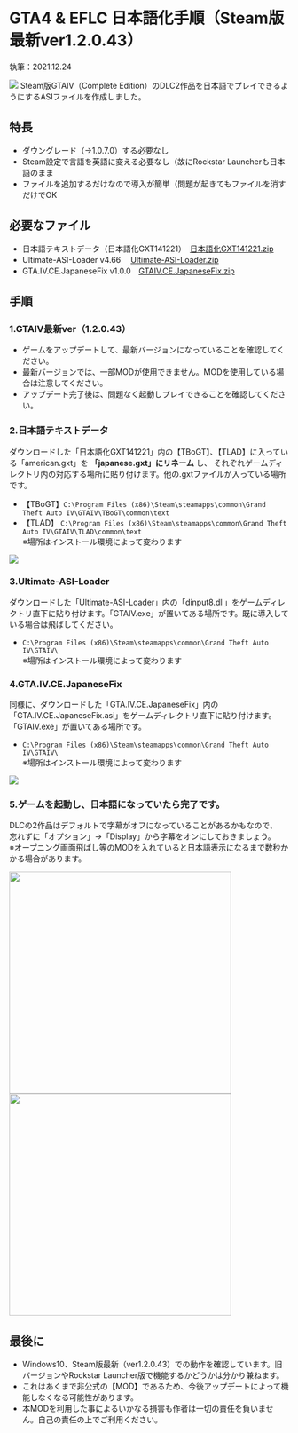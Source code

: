 # GTA4 & EFLC 日本語化手順（Steam版 最新ver1.2.0.43）
執筆：2021.12.24

![](https://github.com/prjct-samwest/GTA.IV.CE.JapaneseFix/blob/images/sc1.jpg)
Steam版GTAIV（Complete Edition）のDLC2作品を日本語でプレイできるようにするASIファイルを作成しました。  

## 特長
- ダウングレード（→1.0.7.0）する必要なし
- Steam設定で言語を英語に変える必要なし（故にRockstar Launcherも日本語のまま
- ファイルを追加するだけなので導入が簡単（問題が起きてもファイルを消すだけでOK

## 必要なファイル
- 日本語テキストデータ（日本語化GXT141221）　[日本語化GXT141221.zip](https://ux.getuploader.com/GTA4J/download/169)
- Ultimate-ASI-Loader  v4.66 　[Ultimate-ASI-Loader.zip](https://github.com/ThirteenAG/Ultimate-ASI-Loader/releases)
- GTA.IV.CE.JapaneseFix v1.0.0　[GTAIV.CE.JapaneseFix.zip](https://github.com/prjct-samwest/GTA.IV.CE.JapaneseFix/releases)

## 手順
### 1.GTAIV最新ver（1.2.0.43）
- ゲームをアップデートして、最新バージョンになっていることを確認してください。
- 最新バージョンでは、一部MODが使用できません。MODを使用している場合は注意してください。
- アップデート完了後は、問題なく起動しプレイできることを確認してください。

### 2.日本語テキストデータ
ダウンロードした「日本語化GXT141221」内の【TBoGT】、【TLAD】に入っている「american.gxt」を **「japanese.gxt」にリネーム** し、
それぞれゲームディレクトリ内の対応する場所に貼り付けます。他の.gxtファイルが入っている場所です。
 
- 【TBoGT】```C:\Program Files (x86)\Steam\steamapps\common\Grand Theft Auto IV\GTAIV\TBoGT\common\text```
- 【TLAD】 ```C:\Program Files (x86)\Steam\steamapps\common\Grand Theft Auto IV\GTAIV\TLAD\common\text```   
  ※場所はインストール環境によって変わります

![](https://github.com/prjct-samwest/GTA.IV.CE.JapaneseFix/blob/images/sc3.png)
  
### 3.Ultimate-ASI-Loader
ダウンロードした「Ultimate-ASI-Loader」内の「dinput8.dll」をゲームディレクトリ直下に貼り付けます。「GTAIV.exe」が置いてある場所です。既に導入している場合は飛ばしてください。
- ```C:\Program Files (x86)\Steam\steamapps\common\Grand Theft Auto IV\GTAIV\```  
  ※場所はインストール環境によって変わります
  
    
### 4.GTA.IV.CE.JapaneseFix
同様に、ダウンロードした「GTA.IV.CE.JapaneseFix」内の「GTA.IV.CE.JapaneseFix.asi」をゲームディレクトリ直下に貼り付けます。「GTAIV.exe」が置いてある場所です。
- ```C:\Program Files (x86)\Steam\steamapps\common\Grand Theft Auto IV\GTAIV\```  
  ※場所はインストール環境によって変わります
    
![](https://github.com/prjct-samwest/GTA.IV.CE.JapaneseFix/blob/images/sc5.png)  
    
### 5.ゲームを起動し、日本語になっていたら完了です。
DLCの2作品はデフォルトで字幕がオフになっていることがあるかもなので、  
忘れずに「オプション」→「Display」から字幕をオンにしておきましょう。  
※オープニング画面飛ばし等のMODを入れていると日本語表示になるまで数秒かかる場合があります。

<img src="https://github.com/prjct-samwest/GTA.IV.CE.JapaneseFix/blob/images/sc2.jpg" width="400">  <img src="https://github.com/prjct-samwest/GTA.IV.CE.JapaneseFix/blob/images/sc4.jpg" width="400">


## 最後に
- Windows10、Steam版最新（ver1.2.0.43）での動作を確認しています。旧バージョンやRockstar Launcher版で機能するかどうかは分かり兼ねます。
- これはあくまで非公式の【MOD】であるため、今後アップデートによって機能しなくなる可能性があります。
- 本MODを利用した事によるいかなる損害も作者は一切の責任を負いません。自己の責任の上でご利用ください。


